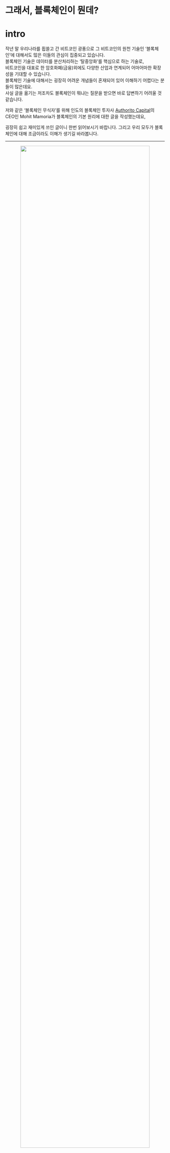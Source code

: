 # 그래서, 블록체인이 뭔데?

# intro
작년 말 우리나라를 휩쓸고 간 비트코인 광풍으로 그 비트코인의 원천 기술인 ‘블록체인’에 대해서도 많은 이들의 관심이 집중되고 있습니다. <br />
블록체인 기술은 데이터를 분산처리하는 ‘탈중앙화’를 핵심으로 하는 기술로, <br />
비트코인을 대표로 한 암호화폐(금융)외에도 다양한 산업과 연계되어 어마어마한 확장성을 기대할 수 있습니다. <br />
블록체인 기술에 대해서는 굉장히 어려운 개념들이 혼재되어 있어 이해하기 어렵다는 분들이 많은데요. <br />
사실 글을 옮기는 저조차도 블록체인이 뭐냐는 질문을 받으면 바로 답변하기 어려울 것 같습니다.<br />

저와 같은 ‘블록체인 무식자’를 위해 인도의 블록체인 투자사 [Authorito Capital](https://authorito.com/)의 CEO인 Mohit Mamoria가 블록체인의 기본 원리에 대한 글을 작성했는데요, <br /> 

굉장히 쉽고 재미있게 쓰인 글이니 한번 읽어보시기 바랍니다. 그리고 우리 모두가 블록체인에 대해 조금이라도 이해가 생기길 바라봅니다.  <br />

-----------------
<p align = "center"><img src = "http://media.fastcampus.co.kr/wp-content/uploads/2018/04/20401933105_576c3f9bf4_b.jpg" width = 90%> </img></p>

원문 링크 : https://hackernoon.com/wtf-is-the-blockchain-1da89ba19348

여러분이 동굴 속에서 숨어서 사는 것이 아니라면, 아마 비트코인과 블록체인에 대해서는 들어보셨을 것입니다. <br />
올해의 유행어인 비트코인과 블록체인은 최근 미디어들이 가장 주목하는 주제입니다. <br />
암호 화폐를 채굴해보지 않았거나, 어떻게 동작하는지 이해하지 못하는 사람들조차 그것들에 대해 이야기하고 있을 정도입니다. <br />
나에게는 IT 기술에 익숙한 친구들보다 그렇지 않은 친구들이 더 많습니다. <br />
그들은 나에게 이러한 ‘새로운 유행어’를 설명해 주기 위해 한동안 나를 귀찮게 해 왔습니다. <br />
분명 나와 같은 감정을 느끼는 사람들이 적어도 수천 명 이상은 될 것이라고 생각합니다. <br />
이런 일이 일어나면, 모든 사람들이 주변 사람들에게 어떤 개념을 설명하기 위해 무언가를 쓸 기회가 생깁니다. <br />
그것이 이 글을 쓰게 된 목적입니다. 이 글은 어떠한 인터넷 사용자라도 이해하기 쉽게 쓰여졌습니다.<br />

----------

# 블록체인 : 우리는 왜 이렇게 복잡한 것을 필요로 할까요?
```text

  “모든 복잡한 문제에 대해 명확하고 단순하며, 잘못된 답이 있습니다.”
  — H.L. 멘켄 (미국의 저널리스트)
  
```

인터넷에 올라온 대부분의 블록체인 관련 글과 다르게, 저는 블록체인에 대해서 먼저 정의하기 이전에 ‘그것이 해결하는 문제’에 대해서 먼저 이야기해보겠습니다. <br />

당신에게 지금 해외여행 중인 ‘조’라는 친한 친구가 있다고 가정해 봅시다. <br />
조가 휴가간지 5일째 되는 날 당신에게 “나 돈이 떨어졌는데 돈 좀 꿔줘.”라고 연락을 합니다. <br />
당신은 조에게 “곧 돈 보낼게, 조금만 기다려.”라고 말하고 전화를 끊습니다. <br />

<p align ="center"> <img src="http://media.fastcampus.co.kr/wp-content/uploads/2018/04/1366347.png" width = 90%></img></p>

당신은 조의 전화를 끊고, 은행의 계좌 담당자에게 전화를 걸어 “내 계좌에서 조의 계좌로 천 달러를 이체해주세요.”라고 요청하고, 담당자는 그에 대해서 그러겠다고 답변합니다.  <br />
그는 계좌를 조회해 천 달러 이상의 잔액이 있는지 확인합니다. <br />
여러분이 넉넉한 잔액을 갖고 있기 때문에, 담당자는 ‘OK’하고 당신이 조의 계좌로 빌려준 내역을 기록합니다. <br />

<p align ="center"> <img src="http://media.fastcampus.co.kr/wp-content/uploads/2018/04/253526246.png" width = 90%></img></p>

그리고, 당신은 조에게 전화해서 “돈을 이체했으니 나중에 은행에 가서 내가 방금 송금한 천 달러 인출해.”라고 전합니다. <br />

자, 지금까지 무슨 일이 일어났나요? 당신과 조는 모두 당신의 돈을 관리하고 있는 은행을 믿었습니다. 이 과정에서 ‘실제’로 오간 ‘현찰’은 없었습니다. <br />
필요한 것은 등록부에 해당 이체내역을 기록한 것 뿐입니다. 더 정확히 말하면, 기록된 항목은 당신과 조가 컨트롤하거나 소유하지 못하는 것입니다.<br />

**이것이 바로, 현재 시스템의 문제입니다.** <br />

```text

  “우리 사이에 신뢰를 구축하기 위해, 우리는 ‘각각 개별적인’ 제 3자에 의존한다.”

```

몇 년 동안, 우리는 이러한 중개인(은행)들에게 의존하여 서로에게 믿음을 다져 왔습니다. 여러분은 “그것을 다루는 데 어떠한 문제가 있나요?”라고 물어볼 수 있습니다. <br />

문제는 그들이 수적으로 열세라는 것입니다. 만약, 사회에 혼란스러운 상황이 주입되어야 한다고 가정하면, 의도적으로 혹은 의도적이지 않게 부패된 사람/조직이 필요합니다. <br />

**– 만약 은행에 불이 나서 당신과 조와의 거래 내역이 기록된 장부가 불에 탄다면?** <br />
**– 은행 계좌 관리자가 천 달러가 아닌 천 오백 달러를 송금했다면?** <br />
**– 관리자가 일부러 실수를 저질렀다면?** <br />

```text

  “몇년 동안, 우리는 우리의 모든 달걀을 한 바구니에 담아 왔고, 다른 누군가의 바구니에도 똑같이 넣어 왔다”
  
```

과연 은행 없이도 돈을 송금할 수 있는 시스템이 존재할 수 있을까요? <br />
이 질문에 대답하기 위해, 우리는 이 문제에 대해 조금 더 깊이 파고들어서 스스로에게 물음을 던질 필요가 있습니다. <br />

잠깐 생각해 보세요. 돈을 송금하는 것이 무엇을 뜻하는 걸까요? 그냥 장부에 기입하는 것? 더 나은 고민은 거기에서 나올 것입니다. <br />

```text
  
  “다른 사람이 우리를 위해 거래 내역 등록을 대행하는 방법 이외에, 우리 사이에 등록을 유지할 수 있는 또 다른 방법이 있을까?”

```

자, 이것은 깊이 생각해 볼 만한 가치가 있는 질문입니다. 그리고 그에 대한 답변은 여러분이 생각했던 그대로입니다. <br />
블록체인이 위의 질문에 대한 답이 될 수 있습니다.  <br />
블록체인은 그것을 ‘다른 누군가에게 의존’하는 대신에 ‘우리들 사이’에 등록을 유지할 수 있는 방법입니다. <br />

이제 조금씩 이해가 되시나요? 좋습니다. 여러분의 머릿속에 몇 가지 의문점이 떠오르기 시작하면, 우리는 이 블록체인이라는 등록 방법이 어떤 식으로 작동하는 지 알 수 있을 겁니다. <br />

# 좋아요. 블록체인은 어떻게 움직이나요?
이 방법의 필수적인 선행 조건은 당신과 같이 **제 3자에게 의존하지 않으려는 사람들의 수가 충분해야 한다는 것**입니다. <br />
그래야만 이 사람들의 모임이 자체적으로 ‘등록 방법’을 관리할 수 있습니다. <br />

```text

  “만약 비트코인이 유행할 경우를 대비해, 비트코인을 구입하는 것은 의미가 있습니다. 많은 사람들이 이와 같은 생각을 갖고 있다면, 그것은 ‘자기 충족적 예언’이 될 것입니다.”
  — 2009년, 나카모토 사토시(비트코인 개발자)

```
몇 명이면 충분할까요? 적어도 세 명은 필요합니다. 예를 들어, 10명의 사람들이 은행이나 제 3자에 대해서 필요없다 생각한다고 가정해봅시다. <br />
상호 합의에 따라, 그들은 서로 다른 사람의 신원에 대해 모른 채 서로의 계좌에 대한 세부 내용을 알고 있습니다. <br />
<p align ="center"> <img src="http://media.fastcampus.co.kr/wp-content/uploads/2018/04/2326436.png" width = 90%></img></p>
**1. 비어있는 폴더** <br />
처음에는 빈 폴더만 있으면 됩니다. 이 10명의 사람들은 모두 현재 비어 있는 폴더에 페이지를 계속 추가할 것입니다. <br />
그리고 이 페이지 모음은 거래 과정을 추적하는 레지스터를 형성할 것입니다. <br />

**2. 거래가 발생했을 때** <br />
네트워크에 있는 모든 사람들은 빈 페이지와 펜을 손에 들고 있으며, 시스템 내에서 발생하는 모든 거래 내역에 대해 작성할 수 있습니다. <br />

2번 사람이 9번 사람에게 10달러를 보내고 싶다면, 2번 사람은 송금을 위해, 모든 사람들에게 소리 치면서, “제가 지금 9번 사람에게 10달러를 보낼거예요. 그러니, 여러분 모두 이것을 여러분의 페이지에 적어 두세요.” 라고 말합니다. <br />

<p align ="center"> <img src="http://media.fastcampus.co.kr/wp-content/uploads/2018/04/2132633.png" width = 90%></img></p>

2번 사람이 9번 사람에게 10달러를 보내기 위해 충분한 잔고가 있는지 모든 사람들이 확인하고, 계좌 잔고가 충분하다고 확인되면 모든 사람들이 자신의 빈 페이지에 해당 거래 내역을 기록합니다. 이 과정을 거치면, 거래가 완료된 것으로 간주합니다.
<p align ="center"> <img src="http://media.fastcampus.co.kr/wp-content/uploads/2018/04/236363757.png" width = 90%></img></p>

**3. 거래가 계속 이루어질 때** <br />
시간이 흐르면, 네트워크 내의 많은 사람들이 다른 사람들에게 돈을 보낼 필요성을 느끼게 됩니다. <br />
거래를 할 때마다, 그것을 다른 모든 사람들에게 알리고, 똑같이 페이지에 내역을 기록합니다. <br />

이 과정은 페이지 내 빈 공간이 없어질 때까지 계속됩니다. <br />
한 페이지에 10개의 거래내역을 기록할 수 있는 공간이 있다면, 10번 째의 거래 내역이 기록되는 순간, 모든 사용자는 거래 내역을 기록할 공간이 부족해집니다. <br />
<p align ="center"> <img src="http://media.fastcampus.co.kr/wp-content/uploads/2018/04/23634773.png" width = 90%></img></p>
이제 페이지를 폴더에 넣고 새 페이지를 꺼내서 위의 두 단계에서 설명한 과정을 반복해야 합니다. <br />

**4. 페이지의 보관** <br />
페이지를 폴더에 넣기 전에, 그것을 네트워크 상의 모든 사람들이 동의하는 고유한 열쇠로 봉인해야 합니다. <br />
그것을 봉인함으로써, 우리는 복사본이 모두의 폴더에 넣어진 후에, 그 누구도 변경할 수 없도록 할 것입니다. <br />
폴더에 넣으면 언제까지라도 항상 폴더 안에 보존된 상태로 남아 있게 됩니다. <br />
뿐만 아니라 모두가 그 열쇠를 신뢰하는 경우에는 페이지에 기록된 내용도 신뢰하게 됩니다. 따라서, 이 페이지를 봉인하는 것이 이 방법의 가장 핵심입니다. <br />

이전에 제 3자나 중개인은 우리에게 그들이 장부에 적은 것은 절대 변경되지 않을 것이라는 신뢰를 주었습니다. <br />
위와 같은 분산되고 분권화된 시스템에서는 ‘봉인한 열쇠’가 대신 신뢰를 주는 도구가 될 것입니다.<br />

# 거참 재미있네요. 그럼 페이지는 어떻게 봉인하나요?
그 페이지를 어떻게 봉인하는지 알아내기 전에, 일반적으로 우리는 봉인이 어떻게 작동하는지 알아야 합니다. <br />
제가 해당 개념에 대해서 설명하기 위해 가정한 것들에 대한 이해가 필요합니다. <br />

**1. 마법 기계** <br />
두꺼운 벽으로 둘러싸인 기계를 상상해 보세요. <br />
이것은 실제로는 ‘해시 함수 (Hash Function)’라고 부르지만 여기에선 마법 기계라고 칭하도록 하겠습니다. <br />
만약 당신이 왼쪽 방향에서 무언가가 들어있는 상자를 보낸다면, 그 기계는 또 다른 것이 들어있는 상자를 뱉어낼 것입니다. <br />
<p align ="center"> <img src="http://media.fastcampus.co.kr/wp-content/uploads/2018/04/1241535.png" width = 90%></img></p>

예를 들어 기계를 통해 왼쪽에서 숫자 4를 보내면, 오른쪽에 ‘dcbea’라는 단어가 나온다고 해 봅시다. <br />
숫자 4가 어떻게 dcbea라는 단어로 바뀌었을까요? 아무도 모를 뿐더러, 돌이킬수 조차 없습니다.  <br />
**왼쪽에서 무엇을 넣으면 dcbea라는 단어가 나오는지 추론해 내는 것은 불가능합니다.** <br />
다만, 4번을 입력할 때마다 항상 dcbea라는 단어를 뱉어냅니다.<br />

<p align ="center"> <img src="http://media.fastcampus.co.kr/wp-content/uploads/2018/04/23637868.png" width = 90%></img></p>

26번이라는 다른 번호를 기계에 넣어 볼까요? 이번에는 94c8e라는 단어가 나왔습니다. <br />
어라, 숫자도 입력이 가능하네요? 단어 배열에는 숫자도 들어갈 수 있습니다. <br />

<p align ="center"> <img src="http://media.fastcampus.co.kr/wp-content/uploads/2018/04/23522262.png" width = 90%></img></p>

이제 다음과 같은 질문을 해 보겠습니다. “오른쪽에서 000ab, 00098, 000fa 등 000으로 시작되는 단어의 조합을 얻으려면, 왼쪽에서 어떠한 숫자를 보내야 합니까?” <br />

<p align ="center"> <img src="http://media.fastcampus.co.kr/wp-content/uploads/2018/04/2353646.png" width = 90%></img></p>

이 질문에 대해 잠시 생각해 봅시다.이미 위에서 왼쪽으로부터 보낸 단어로 오른쪽의 결과값으로 옮겨진 과정을 계산할 수 없다는 것을 이야기했습니다. <br />
이런 기계가 우리에게 주어진다면, 위의 질문에 어떻게 대답할 수 있을까요? <br />

<p align ="center"> <img src="http://media.fastcampus.co.kr/wp-content/uploads/2018/04/23523346.png" width = 90%></img></p>

저는 한가지 방법을 생각해 봤습니다. “왜 000으로 시작하는 조합의 단어가 나타날 때까지 모든 숫자들을 하나하나 입력해볼 생각을 하지 않았을까?”<br /> 
아무 생각 없이 수천 번의 시도를 해 나가다 보면 오른쪽에 원하는 값을 얻을 수 있을 것입니다. <br />

출력을 계산해 나가는 과정은 매우 어렵지만 기계는 매번 같은 단어를 숫자로 나타낸다는 점을 기억한다면, 예측되는 입력값이 필요한 결과값을 뽑아 내는지의 여부를 확인하는 것은 매우 쉽습니다. <br />

만약 제가 여러분에게 “72533이라는 숫자를 기계 왼쪽에 입력하면, 000으로 시작하는 단어를 뽑아낼 수 있나요?”라고 묻는다면, 그 대답은 얼마나 어려울 것이라고 생각하십니까? 여러분이 해야 할 일은 숫자를 기계에 입력하고 그 오른쪽에 무엇이 나오는지 확인하는 것 뿐입니다. <br />
<p align ="center"> <img src="http://media.fastcampus.co.kr/wp-content/uploads/2018/04/235236464.png" width = 90%></img></p>

이러한 기계의 중요한 특성은 다음과 같습니다. **“출력으로 입력값을 계산하는 것은 매우 어렵지만, 입력값과 출력값이 주어지면, 입력이 출력으로 이어지는지의 여부를 확인하는 것은 매우 쉽습니다.”** <br />

뒤에 이어지는 내용을 통해 위에 나타난 마법 기계(해시 함수)의 속성을 다시 한번 강조할 것입니다. <br />

**2. 이 마법 기계를 사용하여 페이지를 어떻게 봉인할 수 있나요?** <br />
위의 마법 기계를 사용해서 페이지를 봉인해 보겠습니다. 언제나 그랬듯이, 모든 상황은 우리의 상상 속에서 이루어집니다. <br />

제가 당신에게 두 박스를 드릴 것입니다. 그 중 첫번째 박스는 20893번입니다. 그러면 저는 이렇게 물어봅니다. <br />
“첫번째 상자의 숫자에 어떤 숫자를 더해야만 000으로 시작하는 단어의 조합이 나올 수 있을까요?” <br />

<p align ="center"> <img src="http://media.fastcampus.co.kr/wp-content/uploads/2018/04/23526464.png" width = 90%></img></p>

이러한 숫자를 계산해 내는 유일한 방법은 1번 항목에서 알 수 있듯이 모든 숫자를 일일히 입력해보는 것 뿐입니다. <br />

수천 번의 시도를 해서, 우리는 21191이라는 숫자를 얻어냅니다. 20893에 21191이 더해지면 (21191+20893=42084) 000으로 시작되는 00078이라는 원하는 단어의 조합이 나옵니다. <br />

<p align ="center"> <img src="http://media.fastcampus.co.kr/wp-content/uploads/2018/04/2226464.png" width = 90%></img></p>

이 경우, 21191이라는 숫자는 20893번의 ‘열쇠’가 됩니다. 페이지에 20893이라는 숫자가 적혀있다고 가정해봅니다. <br />
아무도 이 페이지를 변경할 수 없게 이 페이지를 봉인하려면, 페이지 상단에 21191이라는 인장을 찍습니다.  <br />
봉인 번호(즉, 21191)가 페이지에 고정되는 즉시 페이지는 봉인됩니다. <br />
<p align ="center"> <img src="http://media.fastcampus.co.kr/wp-content/uploads/2018/04/236464363.png" width = 90%></img></p>

봉인 번호는 ‘작업 증명(Proof Of Work)’이라고 불리며, 이것은 이 숫자를 계산하기 위해 노력했다는 사실을 의미합니다. <br />

누군가 페이지가 변경되었다는 내용을 확인하고 싶으면, 페이지의 내용에 봉인 번호를 추가하고 마법 기계에 넣으면 끝입니다. <br />
기계를 통해 000으로 시작되는 단어 조합이 나온다면, 내용은 변하지 않습니다. <br />
만약, 나온 단어가 우리가 제시한 조건을 충족시키지 못하면 페이지의 내용이 손상되어 쓸모가 없어지기 때문에 페이지 자체를 버릴 수 있습니다. <br />

우리는 유사한 봉인 메커니즘을 사용해서 모든 페이지를 봉인하고 결국에는 각각의 폴더에 정리할 수 있게 됩니다. <br />

**3. 마지막으로, 우리의 페이지를 봉인하는 것** <br />
네트워크의 거래 내역이 포함된 페이지를 봉인하려면 거래 내역 목록에 추가되어 기계에 넣어질 때, <br />
오른쪽에 000으로 시작되는 단어가 표시되는지 확인해야 합니다. <br />
(사실 000으로 시작되는 단어는 해당 함수의 동작을 설명하기 위한 예제일 뿐, 실제 동작은 비교할 수 없을 만큼 복잡합니다)<br />
<p align ="center"> <img src="http://media.fastcampus.co.kr/wp-content/uploads/2018/04/234634636.png" width = 90%></img></p>

일단 그 숫자가 기계에서 시간과 전기를 소비한 후에 계산되고 나면, 그 숫자로 페이지는 봉인됩니다. <br />
어떤 사람이 페이지 내용을 변경하려고 하는 경우, 누구나 봉인 번호를 사용하여 페이지의 무결성을 확인할 수 있습니다. <br />

이제 페이지를 닫는 것에 대해 알았으니 페이지에 10번째 거래를 끝내고 나서 더 쓸 공간이 부족해 진 상황으로 돌아가 보겠습니다. <br />

모든 사람들이 더 많은 거래 내역을 작성하기 위해 페이지를 다 쓰자마자 페이지의 봉인 번호를 계산해서 폴더에 넣을 수 있습니다. <br />
네트워크의 모든 사람이 이것을 알아내기 위해서 계산에 집중합니다. 가장 먼저 봉인 번호를 알아내는 사람이 다른 사람에게 알립니다. <br />
<p align ="center"> <img src="http://media.fastcampus.co.kr/wp-content/uploads/2018/04/235264634.png" width = 90%></img></p>

봉인 번호를 듣는 즉시, 모든 사람들이 필요한 결과값이 나오는 지 확인합니다. <br />
만약 들어맞는다면, 모든 사람들은 그들의 페이지에 해당 숫자를 적어서 그들 각각의 폴더에 넣습니다. <br />

그런데, **예를 들어 7번 사람이 봉인 번호를 사용해 필요한 결과값을 얻지 못했다면 어떻게 될까요?** 이러한 결과는 종종 일어납니다. <br />
그 원인은 다음과 같을 수 있습니다. <br />

**– 그는 네트워크에서 일어난 거래 내용을 잘못 들었을 수도 있다 <br />
– 그가 네트워크에서 일어난 거래 내용을 페이지에 잘못 썼을 수 있다 <br />
– 그는 자신이나 네트워크 상의 다른 사람에게 잘 보이기 위해, 부정 행위를 하거나 거래 내용을 쓸 때 정직하지 못한 행동을 했을 수 있다**  <br />

이유야 어쨌든간에, 7번 사람은 한가지 선택권만 가질 수 있습니다. <br />
그것은 그의 페이지를 버리고 폴더에 넣을 수 있도록 다른 사람으로부터 페이지를 복사하는 것입니다. <br />
그가 그의 페이지를 폴더에 넣지 않는 한, 그는 더 이상의 거래 내역을 기록할 수 없기 때문에, 그는 네트워크의 구성원으로 남아있을 수 없습니다. <br />

```text
  
  “대다수가 동의하는 모든 봉인 번호는 정직한 봉인 번호가 됩니다”

```

그러면 사람들은 다른 누군가가 계산해서 봉인 번호를 알려줄 것이라는 것을 알면서도 계산을 하는데 시간과 노력을 쏟는 것일까요? 그냥 앉아서 발표를 기다리는 게 낫지 않을까요?라는 의문이 들 수 있습니다. <br />

좋은 질문입니다. 여기에서 우리는 ‘인센티브’라는 것에 주목해야 합니다. <br />
블록체인 네트워크에 참여하는 사람들은 모두 보상을 받을 수 있습니다. <br />
첫 번째로 봉인 번호를 풀어내는 사람은 자신의 노력(ex. 소모된 PC 전력 및 전기의 양)에 대해 무료 코인으로 보상을 받습니다. <br />

간단히 상상해 보세요, 5번 사람이 페이지의 봉인 번호를 알아낸다면, 그는 약간의 무료 코인, 예를 들어 1달러를 받게 되는데, <br />
그것은 공기 중에서 만들어지는 것입니다. 바꿔 말하면, 5번 사람의 계좌 잔액은 다른 누군가의 계좌 잔액을 감소시키지 않고 1달러씩 증가합니다. <br />

이것이 바로 비트코인이 존재하게 된 방법입니다.<br /> 
5번이 받은 1달러는 블록체인(즉, 거래 내역을 나눠서 기록하는 네트워크)에서 거래된 첫번째 화폐입니다. 네트워크에서 각종 노력을 지속하고, 사람들은 비트 코인을 받습니다. <br />

**충분히 많은 사람들이 비트코인을 소유하면, 비트코인의 가치가 증가하여, 더 많은 사람들이 비트코인을 원하게 되고, 그것이 반복될 수록 가치는 커지게 됩니다. 이러한 보상은 모든 사람들이 네트워크에서 계속 일하게 만듭니다.** <br />

그리고 모든 사람들이 그들의 폴더 안에 있는 페이지를 없애고 나면, 그들은 새로운 빈 페이지를 꺼내서 위의 과정을 다시 반복하게 되는데, 그 과정은 영원히 반복됩니다. <br /> 
**여러분, 이것이 바로 블록체인이 구동되는 방식입니다.** <br />

아, 아직 한가지 얘기하지 않은 것이 있습니다. <br />
폴더에 이미 봉인 번호로 봉인된 5장의 페이지가 있다고 가정해 봅시다. <br />
본인을 위해 2번째 페이지로 돌아가서 거래 내역을 수정하게 된다면 어떻게 될까요?  <br />
봉인 번호는 네트워크의 모두가 거래 내역이 불일치하는 것을 확인할 수 있게끔 해줍니다. <br />
만약 수정된 거래 내역에 새로운 봉인 번호를 계산하고 대신 페이지에 별도의 라벨을 지정해 버리면 어떠한 상황이 생길까요? <br />

누군가 과거의 특정 페이지로 돌아가서 페이지(Block) 및 봉인 번호를 수정하는 것을 미연에 방지하기 위해, 봉인 번호를 계산하는 방법을 약간 뒤틀어볼 필요가 있습니다. <br />

# 봉인 번호를 무단 수정하는 것에 대한 방지 대책
제가 앞에서, 여러분에게 20893이 적힌 상자 외에도 계산을 위한 빈 상자 하나를 여러분에게 더 주었다는 것을 기억해 보세요. <br />
실제로, 블록체인의 봉인 번호를 계산하기 위해서 두 개의 상자 대신에 미리 채워진 두 개의 상자와 이미 계산된 한 개의 상자, 총 3개의 상자가 준비되어 있습니다. <br />

왼쪽에서 기계에 3개의 채워진 상자가 밀어넣어질 때, 오른쪽에서 나오는 결과값은 반드시 필요한 어떤 조건을 충족시켜야만 합니다. <br />

우리는 이미, 하나의 상자에 거래 내역이 존재하고 있고 하나의 상자에는 봉인 번호가 포함되어 있는 것을 알고 있습니다. <br />
마지막 세 번째 상자에는 이전 페이지에 대한 마법 기계의 출력이 들어가 있습니다. <br />

<p align ="center"> <img src="http://media.fastcampus.co.kr/wp-content/uploads/2018/04/236263463.png" width = 90%></img></p>

이러한 작은 방법으로, 모든 페이지는 이전에 작성된 페이지에 의존한다는 것을 알아낼 수 있습니다. <br />
따라서, 누군가가 이전 페이지를 수정해야 한다면, 그 일관성을 유지하기 위해 모든 페이지의 내용과 봉인 번호까지 변경해야 할 것입니다. <br />

위의 이야기들에서 나온 10명 중 한명이 블록체인(거래 내역이 적힌 페이지가 들어있는 폴더)의 내용을 속이고 무단으로 수정하려면, 모든 페이지의 내용을 바꾸고 봉인 번호까지 새로 계산해야 합니다.  <br />
우리는 봉인 번호를 계산해 내는 것이 얼마나 어려운지 알 수 있습니다. 그러므로, 네트워크 내 한명의 부정직한 사람은 아홉명의 정직한 사람을 이길 수 없습니다. <br />

<p align ="center"> <img src="http://media.fastcampus.co.kr/wp-content/uploads/2018/04/23246436.png" width = 90%></img></p>

정직하지 못한 사람이 속이려고 하는 그 페이지에서 네트워크 상에 또 다른 체인을 만드는 일이 일어날 수도 있지만, 그 체인은 결코 그 정직한 체인을 넘어설 수 없습니다.  <br />
단지, 한 사람의 노력과 속도는 그 동안 누적된 노력과 속도를 넘어설 수 없기 때문이다. <br />
**그러므로 네트워크에서 가장 오래 이어져 온 긴 체인이 가장 정직한 체인임을 보장받을 수 있습니다.** <br />

정직하지 못한 한 사람이 아홉명의 정직한 사람들을 이길 수 없다는 사실을 들었을 때, 여러분의 머릿속에 어떠한 다른 생각이 떠오르지 않나요? <br />

한 명이 아니라, 여섯 명이 정직하지 못한 사람들이라면? <br />

이러한 경우에, 해당 프로토콜은 실패한 것이나 마찬가지입니다. <br />
이것은 흔히 비트코인계에 알려진 “51% 공격”입니다. <br /> 
네트워크 안에 있는 대다수의 개인들이 정직하지 않게 변하여 나머지 소수를 속이기로 결정한다면, 그 체인은 목적을 잃게 될 것입니다. <br />

그리고 이것은 **블록체인이 붕괴될 수 있는 유일한 취약점**입니다. <br />
그것이 일어나기 어렵다는 것을 알지만, 시스템의 취약한 부분들을 모두 알아야 합니다. <br />
**블록체인은 군중의 대다수가 항상 정직하다는 가정 하에 만들어진 것**입니다. <br />

이것이 제가 여러분에게 설명드릴 수 있는 블록체인의 구조에 대한 모든 내용들입니다. <br />
누군가가 “그래서, 블록체인이 뭔데?”라고 묻는다면, 머릿속에 이 글을 읽어봐야 할 사람이 생각난다면, 이 글을 공유해 주시면 감사하겠습니다. <br />

# 내 멋대로 정의 preview
* 비트코인: 사토시 나카모토(익명)가 발표한 논문을 구현한 가상화폐, 블록체인위에서 작동하고 있습니다.
* 블록체인: 블록체인의 블록들을 연결한 형태
* 블록체인의 블록: 거래, 전송(트랜젝션)의 내용이 담긴 블록(원장)
* 원장: 블록체인의 블록에 들어 있는 거래 내역을 원장이라 합니다
* 분산원장: 블록체인은 블록을 모든 노드와 동일하게 공유합니다. 그렇기에 분산이라 부르며 공유한 원장은 모든 노드의 내용과 동일하다. 때문에 블록체인의 원장을 분산원장이라 부릅니다.
* 트랜젝션: 블록체인에서는 전송,거래를 트랜젝션이라 표현합니다.
* 채굴: 전송,거래가 발생하면 그 내역에 대해 승인을 해주며 승인된 거래내역을 원장이라 부르며 이 원장을 저장하기위해 블록을 새로 만들어낸다. 그리고 생성된 블록에 원장의 내용을 저장합니다. 그의 보상으로 채굴자에게는 보상(코인 및 토큰)을 보상으로 줍니다.
* 비잔티움 문제: 이건 비잔티움 문제에 대해 먼저 알아보고나서 내 정의를 보면 좋겠지만 그래도 정의를 내리자면 ‘전송했지만 시스템 상으로 전송이 성공적으로 되지 않은 그런 문제들’
* 블록체인의 구성요소: P2P Network, 합의 알고리즘, 전자서명과 Hashfunction
* 합의 알고리즘: 블록체인 네트워크에서 참가자(채굴자)들이 하나의 결과에 대한 합의를 얻기 위한 알고리즘. 어떤 채굴자가 생성해낸 블록에 대해서 정당성을 검토하며 블록체인 네트워크에서 공유하고 있는 블록들에 반영하기위해 합의 알고리즘을 사용합니다.
* P2P Network: 개인과 개인간의 통신, 서로가 때에 따라 서버가 되고 클라이언트가 됩니다.

# 블록체인 기술의 영향을 받을 분야들
은행업무와 지불만이 블록체인에 의해 영향받는 것은 아닙니다. 가까운 미래에는 여러 사업 분야들 또한 블록체인 기술을 이용할 것입니다.  <br />

* **부동산 시장**
<p align ="center"> <img src="https://miro.medium.com/max/500/0*g6ZdF3sOabU3L5WU.jpg" width = 90%></img></p>
블록체인은 소유권 증서의 등록, 추적 및 양도에보다 효율적인 생태계를 조성하는 방법을 제공합니다. <br />
또한 당사자들이 관련 문서의 유효성을 검증할 수 있는 방법을 제공합니다. <br />
<br />
암호학에 기반한 등기부는 믿을 수 있는 방법으로 관련된 절차들을 간소화 시킬 수 있습니다. <br />

* **소매**
<p align ="center"> <img src="https://miro.medium.com/max/500/0*nvaD1u96OfKYsegW.png" width = 90%></img></p>
몇몇 프로젝트는 블록체인을 이용하여 구매자와 판매자를 직접 연결하려고 합니다. <br />
이럴 경우 관련 중재 수수료가 발생하지 않음은 물론, 어떤 물건을 판매 할 수 있고 없는지에 대한 제한이 없어지게 됩니다. <br />
 <br />
판매자는 관련 데이터를 중앙 서버에 보관할 필요 없이 대금 지불을 받을 수 있고, 구매자는 간 편하게 가상화폐를 이용하여 물건을 살 수 있습니다. <br />

* **의료**
<p align ="center"> <img src="https://miro.medium.com/max/500/0*MktKWBAWbWx2P6YY.jpg" width = 90%></img></p>
블록체인은 암호화된 데이터베이스를 통하여 사용자에게 암료 정보를 제공 할 수 있습니다. <br />
<br />
병원 정보를 분산화 된 의료 데이터베이스와 연결하고 기록을 안전하게 공유 할 수 있을 것입니다. <br />
<br />

* **인적 자원**
<p align ="center"> <img src="https://miro.medium.com/max/500/0*2i2yQuBAghi7SgjW." width = 90%></img></p>
블록체인에 저장되어있는 정보를 바탕으로, 채용자는 학업 기록 등에 접속하여 주어진 정보 및 배경의 유효성을 검증할 수 있습니다. <br /> 
이 기술은 학위 조작의 위험을 줄이는 동시에, 발급 및 보관에 드는 비용을 줄일 수 있다는 장점을 가집니다. <br />

# 응용 분야
• **정보 보관 시스템** <br />
몇몇 프로젝트는 저장 공간을 빌릴 수 있게끔 하는 분산화된 정보 보관 시스템을 만들고 있습니다. <br />
이를 통해 하드디스크의 용량을 빌려줘 다른 사용자의 정보를 대신 보관할 수 있게 합니다.<br />

• **재산 등록** <br />
일본 정부는 모든 부동산 기록을 블록체인 기술을 이용하여 관리하려고 합니다. <br />
일본에 실제로 존재하는 2300만개의 부동산과 500만개의 건물을블록체인에 등록하고 관리하는 크나큰 프로젝트 입니다. <br />
두바이에서도 비슷한 프로젝트를 계획중이라고 합니다. <br />

• **출생, 사망, 결혼/이혼 신고 등…**

• **공증 서비스** <br />
어떤 프로젝트들은 벌써 블록체인 기술을 이용하여 여러 정보에 대한 공증 서비스를 제공합니다. <br />
이런 서비스를 통해서 디지털 재화에 대한 생성, 변경, 소유 이전 등에 대한 “공증”을 받을 수 있습니다. <br />

• **디지털 신분** <br />
지금까지의 보안 실패와 데이터 도난은 우리의 개인 정보 보호를 아주 어렵게 만들었습니다. <br />
블록체인은 개인정보의 유효성을 검증할 수 있는 안전하고, 반박 불가능하며 불변의 독특한 시스템을 제공할 수 있습니다. <br />

• **전자 투표** <br />
예상외로, 투표용지 제작과 더불어, 투표 및 개표에 필요한 모든 인프라를 관리하는 것에 매우 높은 비용이 듭니다.<br />
이와 더불어, 현재의 시스템은 해커 공격에 취약할 뿐더러 정확한 개표수를 세는 데에 한계가 있습니다. <br />
블록체인 기술을 이용하면 투표자의 신원을 보호하면서 조작이 불가능한 투표 시스템을 만들 수 있습니다. <br />
이러한 시스템을 해킹하려면 가장 강력한 슈퍼컴퓨터 500대를 256번 합친 것과 맞먹는 프로세싱 파워를 필요로 한다고 합니다. <br />
비용이 거의 들지 않고 일반 대중에게 공개되어있다는 장점도 가지고 있습니다. <br />

• **사회보장제도와 의료제도** <br />
위에 설명된 공공서비스에 포함되는 사항일 수도 있지만, 블록체인을 이용하면 공공의료제도에 혁신을 가져다 줄 수 있습니다. <br />
여러 의료 기록을 블록체인 시스템에 기록하면 현재 의료제도의 큰 문제점을 해결 할 수 있겠습니다. <br />
현재 블록체인은 새로운 암호화폐와 관련이 깊지만, 금융권을 넘어 여러 다른 시스템에 적용 가능할까?라는 질문을 제기한다면 답은 당연히 그렇다! 일 것입니다. <br />

# reference
> * [블록체인 한번에 이해하기](https://homoefficio.github.io/2017/11/19/%EB%B8%94%EB%A1%9D%EC%B2%B4%EC%9D%B8-%ED%95%9C-%EB%B2%88%EC%97%90-%EC%9D%B4%ED%95%B4%ED%95%98%EA%B8%B0/)
>
> * [블록체인이란 무엇인가?](https://medium.com/ceta-network/2-%EB%B8%94%EB%A1%9D%EC%B2%B4%EC%9D%B8-%EA%B8%B0%EC%88%A0%EC%9D%B4%EB%9E%80-%EB%AC%B4%EC%97%87%EC%9D%B8%EA%B0%80-b98e0c7ad6d1)
